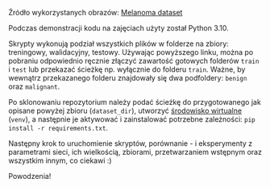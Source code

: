 Źródło wykorzystanych obrazów: [Melanoma dataset](https://www.kaggle.com/datasets/hasnainjaved/melanoma-skin-cancer-dataset-of-10000-images)

Podczas demonstracji kodu na zajęciach użyty został Python 3.10.

Skrypty wykonują podział wszystkich plików w folderze na zbiory: treningowy, walidacyjny, testowy. 
Używając powyższego linku, można po pobraniu odpowiednio ręcznie złączyć zawartość gotowych folderów 
`train` i  `test` lub przekazać ścieżkę np. wyłącznie do folderu `train`. Ważne, by wewnątrz przekazanego
folderu znajdowały się dwa podfoldery: `benign` oraz `malignant`.

Po sklonowaniu repozytorium należy podać ścieżkę do przygotowanego jak opisane powyżej zbioru (`dataset_dir`), 
utworzyć [środowisko wirtualne](https://docs.python.org/3/library/venv.html) (`venv`), 
a następnie je aktywować i zainstalować potrzebne zależności: ```pip install -r requirements.txt```.

Następny krok to uruchomienie skryptów, porównanie - i eksperymenty z parametrami sieci, ich wielkością, 
zbiorami, przetwarzaniem wstępnym oraz wszystkim innym, co ciekawi :)

Powodzenia!